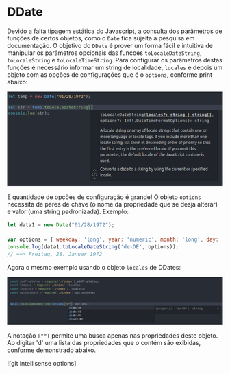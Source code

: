 # DDate

Devido a falta tipagem estática do Javascript, a consulta dos parâmetros de funções de certos objetos, como o ```Date``` fica sujeita a pesquisa em documentação. O objetivo do ```DDate``` é prover um forma fácil e intuitiva de manipular os parâmetros opcionais das funçoes ```toLocaleDateString```, ```toLocaleString``` e ```toLocaleTimeString```.  Para configurar os parâmetros destas funções é necessário informar um string de localidade, ```locales``` e depois um objeto com as opções de configurações que é o ```options```, conforme print abaixo:

![printLocaleDateString](printLocaleDateString.png)

E quantidade de opções de configuração é grande! O objeto ```options``` necessita de pares de chave (o nome da propriedade que se desja alterar) e valor (uma string padronizada). Exemplo:

```javascript
let data1 = new Date("01/28/1972");

var options = { weekday: 'long', year: 'numeric', month: 'long', day: 'numeric' };
console.log(data1.toLocaleDateString('de-DE', options));
// ==> Freitag, 28. Januar 1972
```
Agora o mesmo exemplo usando o objeto ```locales``` de DDates:

![print intelissense](printIntellisense_locales.png)

A notação ```[""]``` permite uma busca apenas nas propriedades deste objeto. Ao digitar 'd' uma lista das propriedades que o contém são exibidas, conforme demonstrado abaixo.

![git intellisense options]
